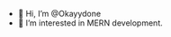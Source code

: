 - 👋 Hi, I’m @Okayydone
- 👀 I’m interested in MERN development.


<!---
Okayydone/Okayydone is a ✨ special ✨ repository because its `README.md` (this file) appears on your GitHub profile.
You can click the Preview link to take a look at your changes.
--->
